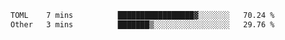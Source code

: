 <!--START_SECTION:waka-->

```txt
TOML    7 mins          █████████████████▓░░░░░░░   70.24 %
Other   3 mins          ███████▒░░░░░░░░░░░░░░░░░   29.76 %
```

<!--END_SECTION:waka-->